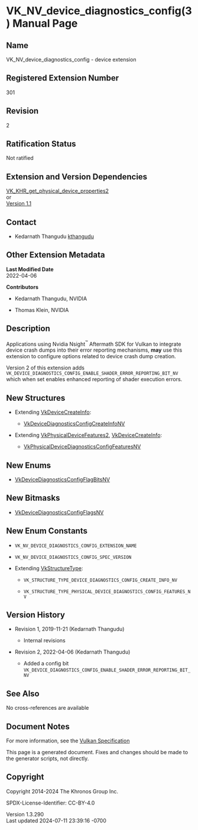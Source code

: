 # VK_NV_device_diagnostics_config(3) Manual Page

## Name

VK_NV_device_diagnostics_config - device extension



## <a href="#_registered_extension_number" class="anchor"></a>Registered Extension Number

301

## <a href="#_revision" class="anchor"></a>Revision

2

## <a href="#_ratification_status" class="anchor"></a>Ratification Status

Not ratified

## <a href="#_extension_and_version_dependencies" class="anchor"></a>Extension and Version Dependencies

[VK_KHR_get_physical_device_properties2](https://registry.khronos.org/vulkan/specs/1.3-extensions/man/html/VK_KHR_get_physical_device_properties2.html)  
or  
[Version 1.1](#versions-1.1)  

## <a href="#_contact" class="anchor"></a>Contact

- Kedarnath Thangudu <a
  href="https://github.com/KhronosGroup/Vulkan-Docs/issues/new?body=%5BVK_NV_device_diagnostics_config%5D%20@kthangudu%0A*Here%20describe%20the%20issue%20or%20question%20you%20have%20about%20the%20VK_NV_device_diagnostics_config%20extension*"
  target="_blank" rel="nofollow noopener"><em></em>kthangudu</a>

## <a href="#_other_extension_metadata" class="anchor"></a>Other Extension Metadata

**Last Modified Date**  
2022-04-06

**Contributors**  
- Kedarnath Thangudu, NVIDIA

- Thomas Klein, NVIDIA

## <a href="#_description" class="anchor"></a>Description

Applications using Nvidia Nsight<sup>™</sup> Aftermath SDK for Vulkan to
integrate device crash dumps into their error reporting mechanisms,
**may** use this extension to configure options related to device crash
dump creation.

Version 2 of this extension adds
`VK_DEVICE_DIAGNOSTICS_CONFIG_ENABLE_SHADER_ERROR_REPORTING_BIT_NV`
which when set enables enhanced reporting of shader execution errors.

## <a href="#_new_structures" class="anchor"></a>New Structures

- Extending [VkDeviceCreateInfo](https://registry.khronos.org/vulkan/specs/1.3-extensions/man/html/VkDeviceCreateInfo.html):

  - [VkDeviceDiagnosticsConfigCreateInfoNV](https://registry.khronos.org/vulkan/specs/1.3-extensions/man/html/VkDeviceDiagnosticsConfigCreateInfoNV.html)

- Extending [VkPhysicalDeviceFeatures2](https://registry.khronos.org/vulkan/specs/1.3-extensions/man/html/VkPhysicalDeviceFeatures2.html),
  [VkDeviceCreateInfo](https://registry.khronos.org/vulkan/specs/1.3-extensions/man/html/VkDeviceCreateInfo.html):

  - [VkPhysicalDeviceDiagnosticsConfigFeaturesNV](https://registry.khronos.org/vulkan/specs/1.3-extensions/man/html/VkPhysicalDeviceDiagnosticsConfigFeaturesNV.html)

## <a href="#_new_enums" class="anchor"></a>New Enums

- [VkDeviceDiagnosticsConfigFlagBitsNV](https://registry.khronos.org/vulkan/specs/1.3-extensions/man/html/VkDeviceDiagnosticsConfigFlagBitsNV.html)

## <a href="#_new_bitmasks" class="anchor"></a>New Bitmasks

- [VkDeviceDiagnosticsConfigFlagsNV](https://registry.khronos.org/vulkan/specs/1.3-extensions/man/html/VkDeviceDiagnosticsConfigFlagsNV.html)

## <a href="#_new_enum_constants" class="anchor"></a>New Enum Constants

- `VK_NV_DEVICE_DIAGNOSTICS_CONFIG_EXTENSION_NAME`

- `VK_NV_DEVICE_DIAGNOSTICS_CONFIG_SPEC_VERSION`

- Extending [VkStructureType](https://registry.khronos.org/vulkan/specs/1.3-extensions/man/html/VkStructureType.html):

  - `VK_STRUCTURE_TYPE_DEVICE_DIAGNOSTICS_CONFIG_CREATE_INFO_NV`

  - `VK_STRUCTURE_TYPE_PHYSICAL_DEVICE_DIAGNOSTICS_CONFIG_FEATURES_NV`

## <a href="#_version_history" class="anchor"></a>Version History

- Revision 1, 2019-11-21 (Kedarnath Thangudu)

  - Internal revisions

- Revision 2, 2022-04-06 (Kedarnath Thangudu)

  - Added a config bit
    `VK_DEVICE_DIAGNOSTICS_CONFIG_ENABLE_SHADER_ERROR_REPORTING_BIT_NV`

## <a href="#_see_also" class="anchor"></a>See Also

No cross-references are available

## <a href="#_document_notes" class="anchor"></a>Document Notes

For more information, see the <a
href="https://registry.khronos.org/vulkan/specs/1.3-extensions/html/vkspec.html#VK_NV_device_diagnostics_config"
target="_blank" rel="noopener">Vulkan Specification</a>

This page is a generated document. Fixes and changes should be made to
the generator scripts, not directly.

## <a href="#_copyright" class="anchor"></a>Copyright

Copyright 2014-2024 The Khronos Group Inc.

SPDX-License-Identifier: CC-BY-4.0

Version 1.3.290  
Last updated 2024-07-11 23:39:16 -0700
